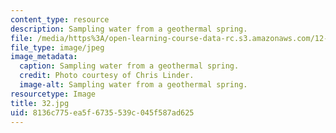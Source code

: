 ```yaml
---
content_type: resource
description: Sampling water from a geothermal spring.
file: /media/https%3A/open-learning-course-data-rc.s3.amazonaws.com/12-753-geodynamics-seminar-spring-2006/8136c775ea5f6735539c045f587ad625_32.jpg
file_type: image/jpeg
image_metadata:
  caption: Sampling water from a geothermal spring.
  credit: Photo courtesy of Chris Linder.
  image-alt: Sampling water from a geothermal spring.
resourcetype: Image
title: 32.jpg
uid: 8136c775-ea5f-6735-539c-045f587ad625
---
```

